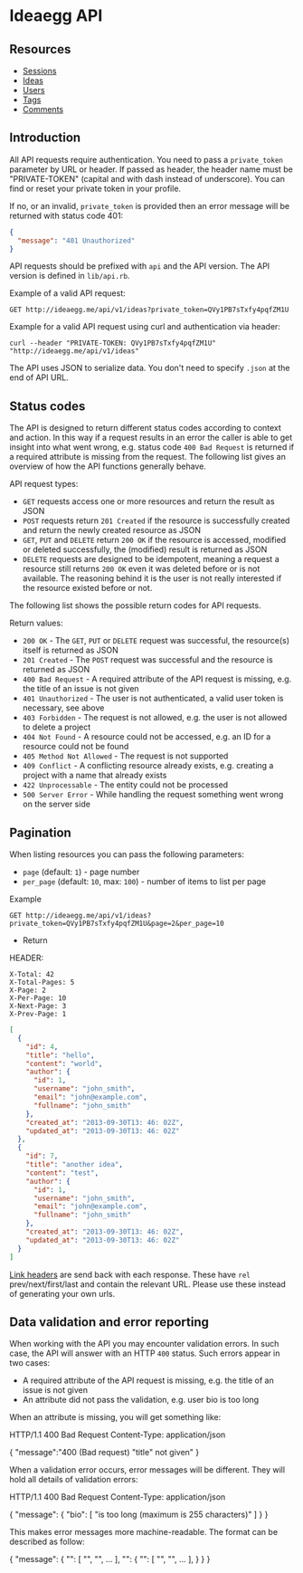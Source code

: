 # Ideaegg API

## Resources

- [Sessions](sessions.md)
- [Ideas](ideas.md)
- [Users](users.md)
- [Tags](tags.md)
- [Comments](comments.md)

## Introduction

All API requests require authentication. You need to pass a `private_token` parameter by URL or header. If passed as header, the header name must be "PRIVATE-TOKEN" (capital and with dash instead of underscore). You can find or reset your private token in your profile.

If no, or an invalid, `private_token` is provided then an error message will be returned with status code 401:

```json
{
  "message": "401 Unauthorized"
}
```

API requests should be prefixed with `api` and the API version. The API version is defined in `lib/api.rb`.

Example of a valid API request:

```
GET http://ideaegg.me/api/v1/ideas?private_token=QVy1PB7sTxfy4pqfZM1U
```

Example for a valid API request using curl and authentication via header:

```
curl --header "PRIVATE-TOKEN: QVy1PB7sTxfy4pqfZM1U" "http://ideaegg.me/api/v1/ideas"
```

The API uses JSON to serialize data. You don't need to specify `.json` at the end of API URL.

## Status codes

The API is designed to return different status codes according to context and action. In this way if a request results in an error the caller is able to get insight into what went wrong, e.g. status code `400 Bad Request` is returned if a required attribute is missing from the request. The following list gives an overview of how the API functions generally behave.

API request types:

- `GET` requests access one or more resources and return the result as JSON
- `POST` requests return `201 Created` if the resource is successfully created and return the newly created resource as JSON
- `GET`, `PUT` and `DELETE` return `200 OK` if the resource is accessed, modified or deleted successfully, the (modified) result is returned as JSON
- `DELETE` requests are designed to be idempotent, meaning a request a resource still returns `200 OK` even it was deleted before or is not available. The reasoning behind it is the user is not really interested if the resource existed before or not.

The following list shows the possible return codes for API requests.

Return values:

- `200 OK` - The `GET`, `PUT` or `DELETE` request was successful, the resource(s) itself is returned as JSON
- `201 Created` - The `POST` request was successful and the resource is returned as JSON
- `400 Bad Request` - A required attribute of the API request is missing, e.g. the title of an issue is not given
- `401 Unauthorized` - The user is not authenticated, a valid user token is necessary, see above
- `403 Forbidden` - The request is not allowed, e.g. the user is not allowed to delete a project
- `404 Not Found` - A resource could not be accessed, e.g. an ID for a resource could not be found
- `405 Method Not Allowed` - The request is not supported
- `409 Conflict` - A conflicting resource already exists, e.g. creating a project with a name that already exists
- `422 Unprocessable` - The entity could not be processed
- `500 Server Error` - While handling the request something went wrong on the server side

## Pagination

When listing resources you can pass the following parameters:

- `page` (default: `1`) - page number
- `per_page` (default: `10`, max: `100`) - number of items to list per page

Example

```
GET http://ideaegg.me/api/v1/ideas?private_token=QVy1PB7sTxfy4pqfZM1U&page=2&per_page=10
```

- Return

HEADER:

```
X-Total: 42  
X-Total-Pages: 5  
X-Page: 2   
X-Per-Page: 10   
X-Next-Page: 3   
X-Prev-Page: 1     
```

```json
[
  {
    "id": 4,
    "title": "hello",
    "content": "world",
    "author": {
      "id": 1,
      "username": "john_smith",
      "email": "john@example.com",
      "fullname": "john_smith"
    },
    "created_at": "2013-09-30T13: 46: 02Z",
    "updated_at": "2013-09-30T13: 46: 02Z"
  },
  {
    "id": 7,
    "title": "another idea",
    "content": "test",
    "author": {
      "id": 1,
      "username": "john_smith",
      "email": "john@example.com",
      "fullname": "john_smith"
    },
    "created_at": "2013-09-30T13: 46: 02Z",
    "updated_at": "2013-09-30T13: 46: 02Z"
  }
]
```


[Link headers](http://www.w3.org/wiki/LinkHeader) are send back with each response. These have `rel` prev/next/first/last and contain the relevant URL. Please use these instead of generating your own urls.

## Data validation and error reporting

When working with the API you may encounter validation errors. In such case, the API will answer with an HTTP `400` status.
Such errors appear in two cases:

* A required attribute of the API request is missing, e.g. the title of an issue is not given
* An attribute did not pass the validation, e.g. user bio is too long

When an attribute is missing, you will get something like:

HTTP/1.1 400 Bad Request
Content-Type: application/json

{
  "message":"400 (Bad request) \"title\" not given"
}

When a validation error occurs, error messages will be different. They will hold all details of validation errors:

HTTP/1.1 400 Bad Request
Content-Type: application/json

{
  "message": {
    "bio": [
    "is too long (maximum is 255 characters)"
    ]
  }
}

This makes error messages more machine-readable. The format can be described as follow:

{
  "message": {
    "<property-name>": [
    "<error-message>",
    "<error-message>",
    ...
    ],
    "<embed-entity>": {
      "<property-name>": [
      "<error-message>",
      "<error-message>",
      ...
      ],
    }
  }
}
